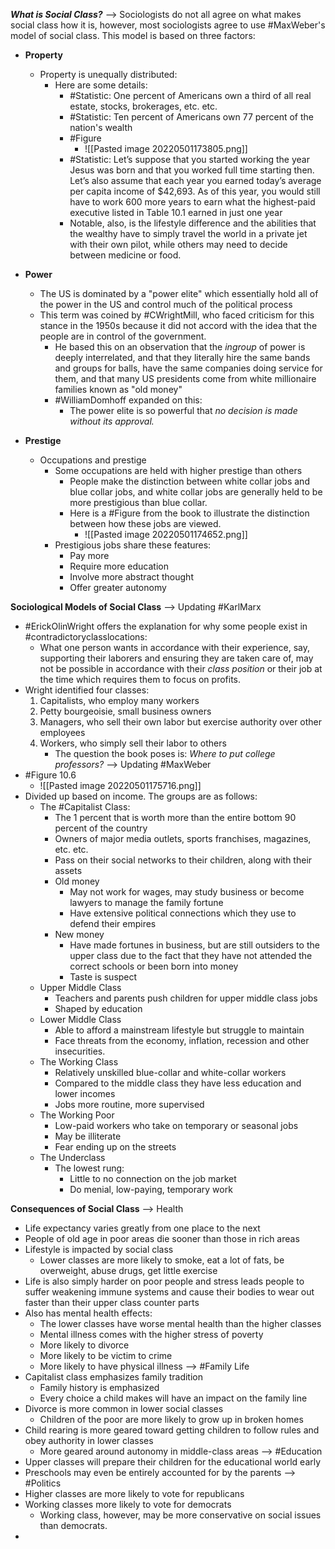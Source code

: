 ***What is Social Class?***
--> Sociologists do not all agree on what makes social class how it is, however, most sociologists agree to use #MaxWeber's model of social class. This model is based on three factors: 
- **Property** 
	- Property is unequally distributed:
		- Here are some details:  
			- #Statistic: One percent of Americans own a third of all real estate, stocks, brokerages, etc. etc. 
			- #Statistic: Ten percent of Americans own 77 percent of the nation's wealth
			- #Figure 
				- ![[Pasted image 20220501173805.png]]
			- #Statistic: Let’s suppose that you started working the year Jesus was born and that you worked full time starting then. Let’s also assume that each year you earned today’s average per capita income of $42,693. As of this year, you would still have to work 600 more years to earn what the highest-paid executive listed in Table 10.1 earned in just one year
			- Notable, also, is the lifestyle difference and the abilities that the wealthy have to simply travel the world in a private jet with their own pilot, while others may need to decide between medicine or food. 

- **Power**
	- The US is dominated by a "power elite" which essentially hold all of the power in the US and control much of the political process 
	- This term was coined by #CWrightMill, who faced criticism for this stance in the 1950s because it did not accord with the idea that the people are in control of the government. 
		- He based this on an observation that the *ingroup* of power is deeply interrelated, and that they literally hire the same bands and groups for balls, have the same companies doing service for them, and that many US presidents come from white millionaire families known as "old money"
		- #WilliamDomhoff expanded on this: 
			- The power elite is so powerful that *no decision is made without its approval.*


- **Prestige**
	- Occupations and prestige
		- Some occupations are held with higher prestige than others
			- People make the distinction between white collar jobs and blue collar jobs, and white collar jobs are generally held to be more prestigious than blue collar. 
			- Here is a #Figure from the book to illustrate the distinction between how these jobs are viewed. 
				- ![[Pasted image 20220501174652.png]]
		- Prestigious jobs share these features: 
			- Pay more 
			- Require more education 
			- Involve more abstract thought 
			- Offer greater autonomy 


**Sociological Models of Social Class**
--> Updating #KarlMarx 
- #ErickOlinWright offers the explanation for why some people exist in #contradictoryclasslocations: 
	- What one person wants in accordance with their experience, say, supporting their laborers and ensuring they are taken care of, may not be possible in accordance with their *class position* or their job at the time which requires them to focus on profits. 
- Wright identified four classes: 
	1. Capitalists, who employ many workers 
	2. Petty bourgeoisie, small business owners
	3. Managers, who sell their own labor but exercise authority over other employees 
	4. Workers, who simply sell their labor to others 
		- The question the book poses is: *Where to put college professors?*
--> Updating #MaxWeber 
- #Figure 10.6
	- ![[Pasted image 20220501175716.png]]
- Divided up based on income. The groups are as follows: 
	- The #Capitalist Class: 
		- The 1 percent that is worth more than the entire bottom 90 percent of the country 
		- Owners of major media outlets, sports franchises, magazines, etc. etc. 
		- Pass on their social networks to their children, along with their assets 
		- Old money 
			- May not work for wages, may study business or become lawyers to manage the family fortune 
			- Have extensive political connections which they use to defend their empires
		- New money 
			- Have made fortunes in business, but are still outsiders to the upper class due to the fact that they have not attended the correct schools or been born into money 
			- Taste is suspect
	- Upper Middle Class 
		- Teachers and parents push children for upper middle class jobs 
		- Shaped by education 
	- Lower Middle Class 
		- Able to afford a mainstream lifestyle but struggle to maintain 
		- Face threats from the economy, inflation, recession and other insecurities. 
	- The Working Class
		- Relatively unskilled blue-collar and white-collar workers 
		- Compared to the middle class they have less education and lower incomes 
		- Jobs more routine, more supervised 
	- The Working Poor 
		- Low-paid workers who take on temporary or seasonal jobs 
		- May be illiterate 
		- Fear ending up on the streets
	- The Underclass 
		- The lowest rung: 
			- Little to no connection on the job market 
			- Do menial, low-paying, temporary work


**Consequences of Social Class**
--> Health 
- Life expectancy varies greatly from one place to the next
- People of old age in poor areas die sooner than those in rich areas
- Lifestyle is impacted by social class
	- Lower classes are more likely to smoke, eat a lot of fats, be overweight, abuse drugs, get little exercise 
- Life is also simply harder on poor people and stress leads people to suffer weakening immune systems and cause their bodies to wear out faster than their upper class counter parts 
- Also has mental health effects: 
	- The lower classes have worse mental health than the higher classes 
	- Mental illness comes with the higher stress of poverty 
	- More likely to divorce
	- More likely to be victim to crime 
	- More likely to have physical illness 
--> #Family Life 
- Capitalist class emphasizes family tradition 
	- Family history is emphasized
	- Every choice a child makes will have an impact on the family line 
- Divorce is more common in lower social classes 
	- Children of the poor are more likely to grow up in broken homes 
- Child rearing is more geared toward getting children to follow rules and obey authority in lower classes 
	- More geared around autonomy in middle-class areas
--> #Education 
- Upper classes will prepare their children for the educational world early 
- Preschools may even be entirely accounted for by the parents 
--> #Politics 
- Higher classes are more likely to vote for republicans 
- Working classes more likely to vote for democrats 
	- Working class, however, may be more conservative on social issues than democrats. 
- 